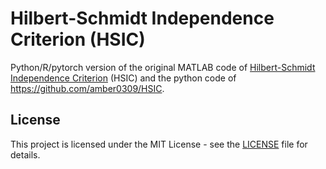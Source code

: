 # Hilbert-Schmidt Independence Criterion (HSIC)

Python/R/pytorch version of the original MATLAB code of [Hilbert-Schmidt Independence Criterion](http://papers.nips.cc/paper/3201-a-kernel-statistical-test-of-independence.pdf) (HSIC) and the python code of https://github.com/amber0309/HSIC. 

## License

This project is licensed under the MIT License - see the [LICENSE](LICENSE) file for details.
